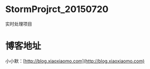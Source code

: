 # StormProjrct_20150720
实时处理项目

# 博客地址
小小默：[http://blog.xiaoxiaomo.com](http://blog.xiaoxiaomo.com)

